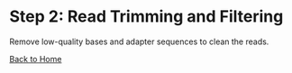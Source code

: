 # Step 2: Read Trimming and Filtering

Remove low-quality bases and adapter sequences to clean the reads.

[Back to Home](Home)
